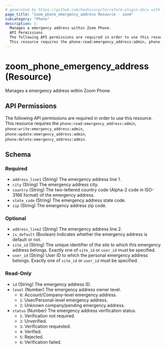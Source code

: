 ```yaml
---
# generated by https://github.com/hashicorp/terraform-plugin-docs with own template
page_title: "zoom_phone_emergency_address Resource - zoom"
subcategory: "Phone"
description: |-
  Manages a emergency address within Zoom Phone.
  API Permissions
  The following API permissions are required in order to use this resource.
  This resource requires the phone:read:emergency_address:admin, phone:write:emergency_address:admin, phone:update:emergency_address:admin, phone:delete:emergency_address:admin.
---
```


# zoom_phone_emergency_address (Resource)

Manages a emergency address within Zoom Phone.

## API Permissions

The following API permissions are required in order to use this resource.
This resource requires the `phone:read:emergency_address:admin`, `phone:write:emergency_address:admin`, `phone:update:emergency_address:admin`, `phone:delete:emergency_address:admin`.



<!-- schema generated by tfplugindocs -->
## Schema

### Required

- `address_line1` (String) The emergency address line 1.
- `city` (String) The emergency address city.
- `country` (String) The two-lettered country code (Alpha-2 code in ISO-3166 format) of the emergency address.
- `state_code` (String) The emergency address state code.
- `zip` (String) The emergency address zip code.

### Optional

- `address_line2` (String) The emergency address line 2.
- `is_default` (Boolean) Indicates whether the emergency address is default or not.
- `site_id` (String) The unique identifier of the site to which this emergency address belongs. Exactly one of `site_id` or `user_id` must be specified.
- `user_id` (String) User ID to which the personal emergency address belongs. Exactly one of `site_id` or `user_id` must be specified.

### Read-Only

- `id` (String) The emergency address ID.
- `level` (Number) The emergency address owner level.
  - `0`: Account/Company-level emergency address.
  - `1`: User/Personal-level emergency address.
  - `2`: Unknown company/pending emergency address.
- `status` (Number) The emergency address verification status.
  - `1`: Verification not required.
  - `2`: Unverified.
  - `3`: Verification requested.
  - `4`: Verified.
  - `5`: Rejected.
  - `6`: Verification failed.



